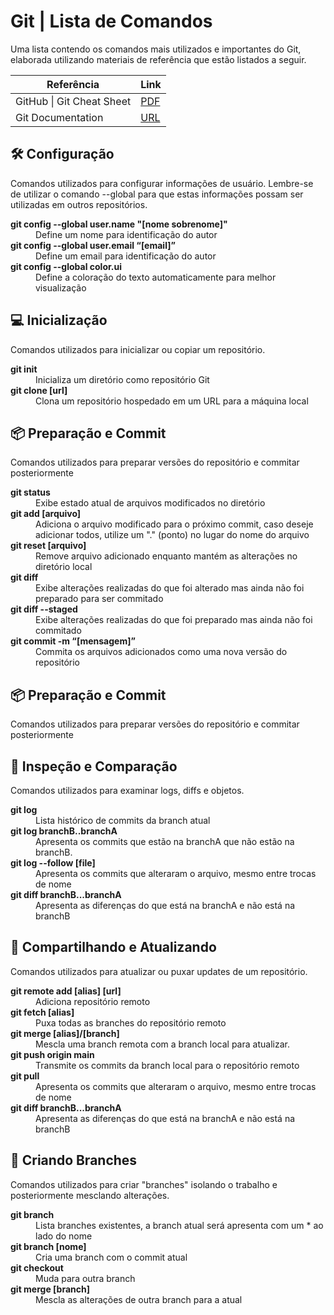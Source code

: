 # Git | Lista de Comandos 
Uma lista contendo os comandos mais utilizados e importantes do Git, elaborada utilizando materiais de referência que estão listados a seguir.

| Referência | Link |
| --- | --- |
| GitHub &#124; Git Cheat Sheet | [PDF](https://github.com/kunal-kushwaha/DSA-Bootcamp-Java/blob/main/lectures/01-git/git-cheat-sheet-education.pdf) |
| Git Documentation | [URL](https://git-scm.com/book/en/v2) |

## 🛠️ Configuração
Comandos utilizados para configurar informações de usuário. Lembre-se de utilizar o comando --global para que estas informações possam ser utilizadas em outros repositórios.

<dl>
<dt><strong>git config --global user.name "[nome sobrenome]"</strong></dt>
<dd>Define um nome para identificação do autor</dd>
<dt><strong>git config --global user.email “[email]”</strong></dt>
<dd>Define um email para identificação do autor</dd>
<dt><strong>git config --global color.ui</strong></dt>
<dd>Define a coloração do texto automaticamente para melhor visualização</dd>
</dl>

## 💻 Inicialização
Comandos utilizados para inicializar ou copiar um repositório.

<dl>
<dt><strong>git init</strong></dt>
<dd>Inicializa um diretório como repositório Git</dd>
<dt><strong>git clone [url]</strong></dt>
<dd>Clona um repositório hospedado em um URL para a máquina local</dd>
</dl>

## 📦 Preparação e Commit
Comandos utilizados para preparar versões do repositório e commitar posteriormente

<dl>
<dt><strong>git status</strong></dt>
<dd>Exibe estado atual de arquivos modificados no diretório</dd>
<dt><strong>git add [arquivo]</strong></dt>
<dd>Adiciona o arquivo modificado para o próximo commit, caso deseje adicionar todos, utilize um "." (ponto) no lugar do nome do arquivo</dd>
<dt><strong>git reset [arquivo]</strong></dt>
<dd>Remove arquivo adicionado enquanto mantém as alterações no diretório local</dd>
<dt><strong>git diff</strong></dt>
<dd>Exibe alterações realizadas do que foi alterado mas ainda não foi preparado para ser commitado</dd>
<dt><strong>git diff --staged</strong></dt>
<dd>Exibe alterações realizadas do que foi preparado mas ainda não foi commitado</dd>
<dt><strong>git commit -m “[mensagem]”</strong></dt>
<dd>Commita os arquivos adicionados como uma nova versão do repositório</dd>
</dl>

## 📦 Preparação e Commit
Comandos utilizados para preparar versões do repositório e commitar posteriormente

## 🔎 Inspeção e Comparação
Comandos utilizados para examinar logs, diffs e objetos.

<dt><strong>git log</strong></dt>
<dd>Lista histórico de commits da branch atual</dd>
<dt><strong>git log branchB..branchA</strong></dt>
<dd>Apresenta os commits que estão na branchA que não estão na branchB.</dd>
<dt><strong>git log --follow [file]</strong></dt>
<dd>Apresenta os commits que alteraram o arquivo, mesmo entre trocas de nome</dd>
<dt><strong>git diff branchB...branchA</strong></dt>
<dd>Apresenta as diferenças do que está na branchA e não está na branchB</dd>
</dl>

## 🚀 Compartilhando e Atualizando
Comandos utilizados para atualizar ou puxar updates de um repositório.

<dt><strong>git remote add [alias] [url]</strong></dt>
<dd>Adiciona repositório remoto</dd>
<dt><strong>git fetch [alias]</strong></dt>
<dd>Puxa todas as branches do repositório remoto</dd>
<dt><strong>git merge [alias]/[branch]</strong></dt>
<dd>Mescla uma branch remota com a branch local para atualizar.</dd>
<dt><strong>git push origin main</strong></dt>
<dd>Transmite os commits da branch local para o repositório remoto</dd>
<dt><strong>git pull</strong></dt>
<dd>Apresenta os commits que alteraram o arquivo, mesmo entre trocas de nome</dd>
<dt><strong>git diff branchB...branchA</strong></dt>
<dd>Apresenta as diferenças do que está na branchA e não está na branchB</dd>
</dl>

## 🌳 Criando Branches
Comandos utilizados para criar "branches" isolando o trabalho e posteriormente mesclando alterações.

<dt><strong>git branch</strong></dt>
<dd>Lista branches existentes, a branch atual será apresenta com um * ao lado do nome</dd>
<dt><strong>git branch [nome]</strong></dt>
<dd>Cria uma branch com o commit atual</dd>
<dt><strong>git checkout</strong></dt>
<dd>Muda para outra branch</dd>
<dt><strong>git merge [branch]</strong></dt>
<dd>Mescla as alterações de outra branch para a atual</dd>
</dl>

